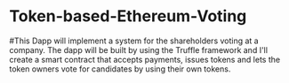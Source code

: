 # Token-based-Ethereum-Voting

#This Dapp will implement a system for the shareholders voting at a company. The dapp will be built by using the Truffle framework and I'll create a smart contract that accepts payments, issues tokens and lets the token owners vote for candidates by using their own tokens.
